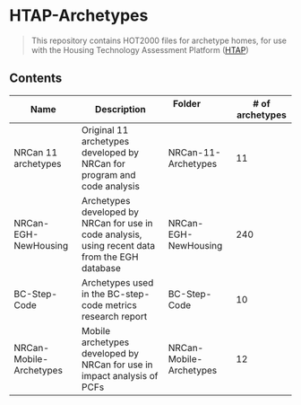 # HTAP-Archetypes
>  This repository contains HOT2000 files for archetype homes, for use with the Housing Technology Assessment Platform ([HTAP](https://github.com/NRCan-IETS-CE-O-HBC/HTAP))

## Contents ##

| Name | Description | Folder&nbsp;&nbsp;&nbsp;&nbsp;&nbsp;&nbsp;&nbsp;&nbsp;&nbsp; &nbsp;&nbsp;&nbsp;&nbsp;&nbsp;&nbsp;&nbsp;&nbsp;&nbsp;| \# of archetypes |
| ------ | ---------------- | ---- | ---- |
| NRCan 11 archetypes | Original 11 archetypes developed by NRCan for program and code analysis | NRCan-11-Archetypes | 11 |
| NRCan-EGH-NewHousing | Archetypes developed by NRCan for use in code analysis, using recent data from the EGH database | NRCan-EGH-NewHousing | 240 |
| BC-Step-Code | Archetypes used in the BC-step-code metrics research report | BC-Step-Code | 10 |
| NRCan-Mobile-Archetypes | Mobile archetypes developed by NRCan for use in impact analysis of PCFs | NRCan-Mobile-Archetypes | 12 |

